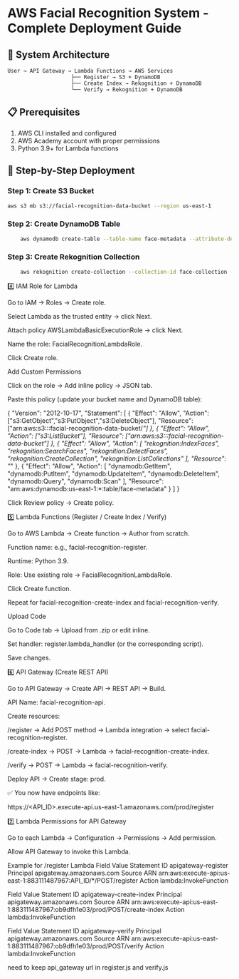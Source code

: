 # AWS Facial Recognition System - Complete Deployment Guide

## 🎯 **System Architecture**
```
User → API Gateway → Lambda Functions → AWS Services
                    ├── Register → S3 + DynamoDB
                    ├── Create Index → Rekognition + DynamoDB  
                    └── Verify → Rekognition + DynamoDB
```

## 📋 **Prerequisites**
1. AWS CLI installed and configured
2. AWS Academy account with proper permissions
3. Python 3.9+ for Lambda functions

## 🚀 **Step-by-Step Deployment**

### **Step 1: Create S3 Bucket**
```bash
aws s3 mb s3://facial-recognition-data-bucket --region us-east-1
```

### **Step 2: Create DynamoDB Table**
```bash
    aws dynamodb create-table --table-name face-metadata --attribute-definitions AttributeName=faceId,AttributeType=S --key-schema AttributeName=faceId,KeyType=HASH --provisioned-throughput ReadCapacityUnits=5,WriteCapacityUnits=5 --region us-east-1
```

### **Step 3: Create Rekognition Collection**
```bash
    aws rekognition create-collection --collection-id face-collection --region us-east-1
```


4️⃣ IAM Role for Lambda

Go to IAM → Roles → Create role.

Select Lambda as the trusted entity → click Next.

Attach policy AWSLambdaBasicExecutionRole → click Next.

Name the role: FacialRecognitionLambdaRole.

Click Create role.

Add Custom Permissions

Click on the role → Add inline policy → JSON tab.

Paste this policy (update your bucket name and DynamoDB table):

{
    "Version": "2012-10-17",
    "Statement": [
        {
            "Effect": "Allow",
            "Action": ["s3:GetObject","s3:PutObject","s3:DeleteObject"],
            "Resource": ["arn:aws:s3:::facial-recognition-data-bucket/*"]
        },
        {
            "Effect": "Allow",
            "Action": ["s3:ListBucket"],
            "Resource": ["arn:aws:s3:::facial-recognition-data-bucket"]
        },
        {
            "Effect": "Allow",
            "Action": [
                "rekognition:IndexFaces",
                "rekognition:SearchFaces",
                "rekognition:DetectFaces",
                "rekognition:CreateCollection",
                "rekognition:ListCollections"
            ],
            "Resource": "*"
        },
        {
            "Effect": "Allow",
            "Action": [
                "dynamodb:GetItem",
                "dynamodb:PutItem",
                "dynamodb:UpdateItem",
                "dynamodb:DeleteItem",
                "dynamodb:Query",
                "dynamodb:Scan"
            ],
            "Resource": "arn:aws:dynamodb:us-east-1:*:table/face-metadata"
        }
    ]
}


Click Review policy → Create policy.

5️⃣ Lambda Functions (Register / Create Index / Verify)

Go to AWS Lambda → Create function → Author from scratch.

Function name: e.g., facial-recognition-register.

Runtime: Python 3.9.

Role: Use existing role → FacialRecognitionLambdaRole.

Click Create function.

Repeat for facial-recognition-create-index and facial-recognition-verify.

Upload Code

Go to Code tab → Upload from .zip or edit inline.

Set handler: register.lambda_handler (or the corresponding script).

Save changes.

6️⃣ API Gateway (Create REST API)

Go to API Gateway → Create API → REST API → Build.

API Name: facial-recognition-api.

Create resources:

/register → Add POST method → Lambda integration → select facial-recognition-register.

/create-index → POST → Lambda → facial-recognition-create-index.

/verify → POST → Lambda → facial-recognition-verify.

Deploy API → Create stage: prod.

✅ You now have endpoints like:

https://<API_ID>.execute-api.us-east-1.amazonaws.com/prod/register

7️⃣ Lambda Permissions for API Gateway

Go to each Lambda → Configuration → Permissions → Add permission.

Allow API Gateway to invoke this Lambda.

Example for /register Lambda
Field	Value
Statement ID	apigateway-register
Principal	apigateway.amazonaws.com
Source ARN	arn:aws:execute-api:us-east-1:883111487967:API_ID/*/POST/register
Action	lambda:InvokeFunction

Field	Value
Statement ID	apigateway-create-index
Principal	apigateway.amazonaws.com
Source ARN	arn:aws:execute-api:us-east-1:883111487967:ob9dfh1e03/prod/POST/create-index
Action	lambda:InvokeFunction

Field	Value
Statement ID	apigateway-verify
Principal	apigateway.amazonaws.com
Source ARN	arn:aws:execute-api:us-east-1:883111487967:ob9dfh1e03/prod/POST/verify
Action	lambda:InvokeFunction

need to keep api_gateway url in register.js and verify.js